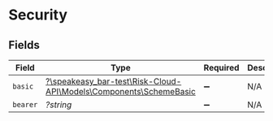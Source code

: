 # Security


## Fields

| Field                                                                                                       | Type                                                                                                        | Required                                                                                                    | Description                                                                                                 | Example                                                                                                     |
| ----------------------------------------------------------------------------------------------------------- | ----------------------------------------------------------------------------------------------------------- | ----------------------------------------------------------------------------------------------------------- | ----------------------------------------------------------------------------------------------------------- | ----------------------------------------------------------------------------------------------------------- |
| `basic`                                                                                                     | [?\speakeasy_bar-test\Risk-Cloud-API\Models\Components\SchemeBasic](../../Models/Components/SchemeBasic.md) | :heavy_minus_sign:                                                                                          | N/A                                                                                                         |                                                                                                             |
| `bearer`                                                                                                    | *?string*                                                                                                   | :heavy_minus_sign:                                                                                          | N/A                                                                                                         |                                                                                                             |